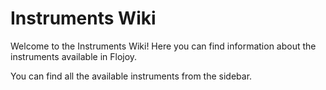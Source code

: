 # Instruments Wiki

Welcome to the Instruments Wiki! Here you can find information about the instruments available in Flojoy.

You can find all the available instruments from the sidebar.
